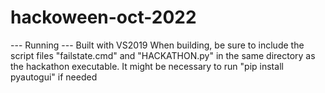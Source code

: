 # hackoween-oct-2022
--- Running ---
Built with VS2019
When building, be sure to include the script files "failstate.cmd" and "HACKATHON.py" in the same directory as the hackathon executable.
It might be necessary to run "pip install pyautogui" if needed
